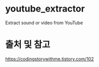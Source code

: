# youtube_extractor
Extract sound or video from YouTube

# 출처 및 참고
https://codingstorywithme.tistory.com/102
